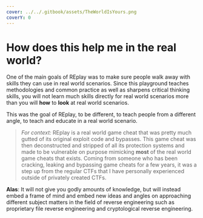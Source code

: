 ```yaml
---
cover: ../../.gitbook/assets/TheWorldIsYours.png
coverY: 0
---
```


# How does this help me in the real world?

One of the main goals of REplay was to make sure people walk away with skills they can use in real world scenarios. Since this playground teaches methodologies and common practice as well as sharpens critical thinking skills, you will not learn much skills directly for real world scenarios more than you will **how** to **look** at real world scenarios.

This was the goal of REplay, to be different, to teach people from a different angle, to teach and educate in a real world scenario.&#x20;

> _For context:_ REplay is a real world game cheat that was pretty much gutted of its original exploit code and bypasses. This game cheat was then deconstructed and stripped of all its protection systems and made to be vulnerable on purpose mimicking **most** of the real world game cheats that exists. Coming from someone who has been cracking, leaking and bypassing game cheats for a few years, it was a step up from the regular CTFs that I have personally experienced outside of privately created CTFs.

**Alas**: It will not give you godly amounts of knowledge, but will instead embed a frame of mind and embed new ideas and angles on approaching different subject matters in the field of reverse engineering such as proprietary file reverse engineering and cryptological reverse engineering.

